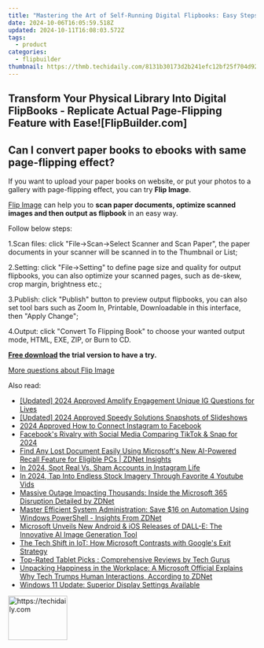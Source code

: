 ```yaml
---
title: "Mastering the Art of Self-Running Digital Flipbooks: Easy Steps Using FlipBuilder Tool"
date: 2024-10-06T16:05:59.518Z
updated: 2024-10-11T16:08:03.572Z
tags:
  - product
categories:
  - flipbuilder
thumbnail: https://thmb.techidaily.com/8131b30173d2b241efc12bf25f704d9229322eedc156666a853f82f3e47dee0b.jpg
---
```


## Transform Your Physical Library Into Digital FlipBooks - Replicate Actual Page-Flipping Feature with Ease![FlipBuilder.com]

## Can I convert paper books to ebooks with same page-flipping effect?

If you want to upload your paper books on website, or put your photos to a gallery with page-flipping effect, you can try **Flip Image**. 

[Flip Image](https://tools.techidaily.com/flipbuilder/products/) can help you to **scan paper documents, optimize scanned images and then output as flipbook** in an easy way.

Follow below steps:

1.Scan files: click "File->Scan->Select Scanner and Scan Paper", the paper documents in your scanner will be scanned in to the Thumbnail or List;

2.Setting: click "File->Setting" to define page size and quality for output flipbooks, you can also optimize your scanned pages, such as de-skew, crop margin, brightness etc.;

3.Publish: click "Publish" button to preview output flipbooks, you can also set tool bars such as Zoom In, Printable, Downloadable in this interface, then "Apply Change";

4.Output: click "Convert To Flipping Book" to choose your wanted output mode, HTML, EXE, ZIP, or Burn to CD.

**[Free download](https://tools.techidaily.com/flipbuilder/products/) the trial version to have a try.** 

[More questions about Flip Image](https://tools.techidaily.com/flipbuilder/products/)

<ins class="adsbygoogle"
     style="display:block"
     data-ad-format="autorelaxed"
     data-ad-client="ca-pub-7571918770474297"
     data-ad-slot="1223367746"></ins>

<ins class="adsbygoogle"
     style="display:block"
     data-ad-client="ca-pub-7571918770474297"
     data-ad-slot="8358498916"
     data-ad-format="auto"
     data-full-width-responsive="true"></ins>

<span class="atpl-alsoreadstyle">Also read:</span>
<div><ul>
<li><a href="https://instagram-videos.techidaily.com/updated-2024-approved-amplify-engagement-unique-ig-questions-for-lives/"><u>[Updated] 2024 Approved Amplify Engagement Unique IG Questions for Lives</u></a></li>
<li><a href="https://visual-screen-recording.techidaily.com/updated-2024-approved-speedy-solutions-snapshots-of-slideshows/"><u>[Updated] 2024 Approved Speedy Solutions Snapshots of Slideshows</u></a></li>
<li><a href="https://instagram-video-files.techidaily.com/2024-approved-how-to-connect-instagram-to-facebook/"><u>2024 Approved How to Connect Instagram to Facebook</u></a></li>
<li><a href="https://snapchat-videos.techidaily.com/facebooks-rivalry-with-social-media-comparing-tiktok-and-snap-for-2024/"><u>Facebook's Rivalry with Social Media Comparing TikTok & Snap for 2024</u></a></li>
<li><a href="https://win-data.techidaily.com/find-any-lost-document-easily-using-microsofts-new-ai-powered-recall-feature-for-eligible-pcs-zdnet-insights/"><u>Find Any Lost Document Easily Using Microsoft's New AI-Powered Recall Feature for Eligible PCs | ZDNet Insights</u></a></li>
<li><a href="https://instagram-video-recordings.techidaily.com/in-2024-spot-real-vs-sham-accounts-in-instagram-life/"><u>In 2024, Spot Real Vs. Sham Accounts in Instagram Life</u></a></li>
<li><a href="https://youtube-help.techidaily.com/in-2024-tap-into-endless-stock-imagery-through-favorite-4-youtube-vids/"><u>In 2024, Tap Into Endless Stock Imagery Through Favorite 4 Youtube Vids</u></a></li>
<li><a href="https://win-data.techidaily.com/massive-outage-impacting-thousands-inside-the-microsoft-365-disruption-detailed-by-zdnet/"><u>Massive Outage Impacting Thousands: Inside the Microsoft 365 Disruption Detailed by ZDNet</u></a></li>
<li><a href="https://win-data.techidaily.com/master-efficient-system-administration-save-16-on-automation-using-windows-powershell-insights-from-zdnet/"><u>Master Efficient System Administration: Save $16 on Automation Using Windows PowerShell - Insights From ZDNet</u></a></li>
<li><a href="https://win-data.techidaily.com/microsoft-unveils-new-android-and-ios-releases-of-dall-e-the-innovative-ai-image-generation-tool/"><u>Microsoft Unveils New Android & iOS Releases of DALL-E: The Innovative AI Image Generation Tool</u></a></li>
<li><a href="https://win-data.techidaily.com/the-tech-shift-in-iot-how-microsoft-contrasts-with-googles-exit-strategy/"><u>The Tech Shift in IoT: How Microsoft Contrasts with Google's Exit Strategy</u></a></li>
<li><a href="https://tech-recovery.techidaily.com/top-rated-tablet-picks-comprehensive-reviews-by-tech-gurus/"><u>Top-Rated Tablet Picks : Comprehensive Reviews by Tech Gurus</u></a></li>
<li><a href="https://win-data.techidaily.com/unpacking-happiness-in-the-workplace-a-microsoft-official-explains-why-tech-trumps-human-interactions-according-to-zdnet/"><u>Unpacking Happiness in the Workplace: A Microsoft Official Explains Why Tech Trumps Human Interactions, According to ZDNet</u></a></li>
<li><a href="https://graphic-issues.techidaily.com/windows-11-update-superior-display-settings-available/"><u>Windows 11 Update: Superior Display Settings Available</u></a></li>
</ul></div>

<!-- affiliate ads begin -->
<a href="https://review-au.sjv.io/c/5597632/2098701/14409" target="_top" id="2098701">
  <img src="//a.impactradius-go.com/display-ad/14409-2098701" border="0" alt="https://techidaily.com" width="120" height="90"/>
</a>
<img height="0" width="0" src="https://review-au.sjv.io/i/5597632/2098701/14409" style="position:absolute;visibility:hidden;" border="0" />
<!-- affiliate ads end -->

